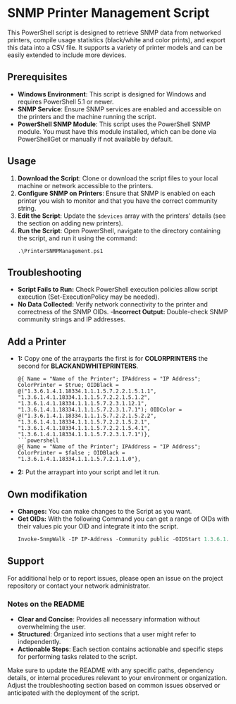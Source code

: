 # SNMP Printer Management Script

This PowerShell script is designed to retrieve SNMP data from networked printers, compile usage statistics (black/white and color prints), and export this data into a CSV file. It supports a variety of printer models and can be easily extended to include more devices.

## Prerequisites

- **Windows Environment**: This script is designed for Windows and requires PowerShell 5.1 or newer.
- **SNMP Service**: Ensure SNMP services are enabled and accessible on the printers and the machine running the script.
- **PowerShell SNMP Module**: This script uses the PowerShell SNMP module. You must have this module installed, which can be done via PowerShellGet or manually if not available by default.

## Usage

1. **Download the Script**: Clone or download the script files to your local machine or network accessible to the printers.
2. **Configure SNMP on Printers**: Ensure that SNMP is enabled on each printer you wish to monitor and that you have the correct community string.
3. **Edit the Script**: Update the `$devices` array with the printers' details (see the section on adding new printers).
4. **Run the Script**: Open PowerShell, navigate to the directory containing the script, and run it using the command:
   ```powersershell
   .\PrinterSNMPManagement.ps1

## Troubleshooting

   - **Script Fails to Run:** Check PowerShell execution policies allow script execution (Set-ExecutionPolicy may be needed).
   - **No Data Collected:** Verify network connectivity to the printer and correctness of the SNMP OIDs.
   -**Incorrect Output:** Double-check SNMP community strings and IP addresses.
     
## Add a Printer

   - **1:** Copy one of the arrayparts the first is for **COLORPRINTERS** the second for **BLACKANDWHITEPRINTERS**.
     
      ```powersershell
      @{ Name = "Name of the Printer"; IPAddress = "IP Address"; ColorPrinter = $true; OIDBlack = @("1.3.6.1.4.1.18334.1.1.1.5.7.2.2.1.5.1.1", "1.3.6.1.4.1.18334.1.1.1.5.7.2.2.1.5.1.2", "1.3.6.1.4.1.18334.1.1.1.5.7.2.3.1.12.1", "1.3.6.1.4.1.18334.1.1.1.5.7.2.3.1.7.1"); OIDColor =         @("1.3.6.1.4.1.18334.1.1.1.5.7.2.2.1.5.2.2", "1.3.6.1.4.1.18334.1.1.1.5.7.2.2.1.5.2.1", "1.3.6.1.4.1.18334.1.1.1.5.7.2.2.1.5.4.1", "1.3.6.1.4.1.18334.1.1.1.5.7.2.3.1.7.1")},
      ```powershell
      @{ Name = "Name of the Printer"; IPAddress = "IP Address"; ColorPrinter = $false ; OIDBlack = "1.3.6.1.4.1.18334.1.1.1.5.7.2.1.1.0"},
   - **2:** Put the arraypart into your script and let it run.

## Own modifikation

   - **Changes:** You can make changes to the Script as you want.
   - **Get OIDs:** With the following Command you can get a range of OIDs with their values pic your OID and integrate it into the script.
     ```powershell
     Invoke-SnmpWalk -IP IP-Address -Community public -OIDStart 1.3.6.1.4.1.18334.1.1.1.5.7.2 //For others you need to change the OID Start like 1.3.6.1.4.1.18334.1.1.1

## Support
For additional help or to report issues, please open an issue on the project repository or contact your network administrator.

### Notes on the README

- **Clear and Concise**: Provides all necessary information without overwhelming the user.
- **Structured**: Organized into sections that a user might refer to independently.
- **Actionable Steps**: Each section contains actionable and specific steps for performing tasks related to the script.

Make sure to update the README with any specific paths, dependency details, or internal procedures relevant to your environment or organization. Adjust the troubleshooting section based on common issues observed or anticipated with the deployment of the script.

